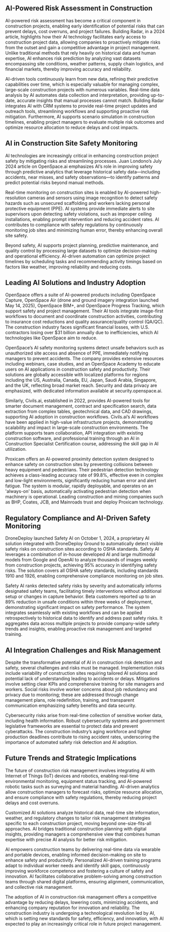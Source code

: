 ## AI-Powered Risk Assessment in Construction
AI-powered risk assessment has become a critical component in construction projects, enabling early identification of potential risks that can prevent delays, cost overruns, and project failures. Building Radar, in a 2024 article, highlights how their AI technology facilitates early access to construction project data, allowing companies to proactively mitigate risks from the outset and gain a competitive advantage in project management. Unlike traditional methods that rely heavily on historical data and human expertise, AI enhances risk prediction by analyzing vast datasets encompassing site conditions, weather patterns, supply chain logistics, and financial markets, thereby improving accuracy and reliability.

AI-driven tools continuously learn from new data, refining their predictive capabilities over time, which is especially valuable for managing complex, large-scale construction projects with numerous variables. Real-time data analysis by AI automates data collection and interpretation, providing up-to-date, accurate insights that manual processes cannot match. Building Radar integrates AI with CRM systems to provide real-time project updates and outreach tools, streamlining workflows and supporting proactive risk mitigation. Furthermore, AI supports scenario simulation in construction timelines, enabling project managers to evaluate multiple risk outcomes and optimize resource allocation to reduce delays and cost impacts.

## AI in Construction Site Safety Monitoring
AI technologies are increasingly critical in enhancing construction project safety by mitigating risks and streamlining processes. Juan Londono’s July 2024 article on OpenSpace.ai emphasizes AI’s role in improving safety through predictive analytics that leverage historical safety data—including accidents, near misses, and safety observations—to identify patterns and predict potential risks beyond manual methods.

Real-time monitoring on construction sites is enabled by AI-powered high-resolution cameras and sensors using image recognition to detect safety hazards such as unsecured scaffolding and workers lacking personal protective equipment (PPE). AI systems provide immediate alerts to site supervisors upon detecting safety violations, such as improper ceiling installations, enabling prompt intervention and reducing accident rates. AI contributes to compliance with safety regulations by continuously monitoring job sites and minimizing human error, thereby enhancing overall site safety.

Beyond safety, AI supports project planning, predictive maintenance, and quality control by processing large datasets to optimize decision-making and operational efficiency. AI-driven automation can optimize project timelines by scheduling tasks and recommending activity timings based on factors like weather, improving reliability and reducing costs.

## Leading AI Solutions and Industry Adoption
OpenSpace offers a suite of AI-powered products including OpenSpace Capture, OpenSpace Air (drone and ground imagery integration launched May 14, 2025), OpenSpace BIM+, and OpenSpace Progress Tracking, which support safety and project management. Their AI tools integrate image-first workflows to document and coordinate construction activities, contributing to insurance cost reductions and quality assurance/quality control (QA/QC). The construction industry faces significant financial losses, with U.S. contractors losing over $31 billion annually due to inefficiencies, which AI technologies like OpenSpace aim to reduce.

OpenSpace’s AI safety monitoring systems detect unsafe behaviors such as unauthorized site access and absence of PPE, immediately notifying managers to prevent accidents. The company provides extensive resources including webinars, case studies, and an OpenSpace Academy to educate users on AI applications in construction safety and productivity. Their solutions are globally accessible with localized platforms for regions including the US, Australia, Canada, EU, Japan, Saudi Arabia, Singapore, and the UK, reflecting broad market reach. Security and data privacy are emphasized, with dedicated information available at security.openspace.ai.

Similarly, Civils.ai, established in 2022, provides AI-powered tools for smarter document management, contract and specification search, data extraction from complex tables, geotechnical data, and CAD drawings, supporting AI adoption in construction workflows. Civils.ai’s AI workflows have been applied in high-value infrastructure projects, demonstrating scalability and impact in large-scale construction environments. The platform supports team collaboration, API integration with existing construction software, and professional training through an AI in Construction Specialist Certification course, addressing the skill gap in AI utilization.

Proxicam offers an AI-powered proximity detection system designed to enhance safety on construction sites by preventing collisions between heavy equipment and pedestrians. Their pedestrian detection technology achieves a class-leading accuracy rate of 99.8%, effective even in complex and low-light environments, significantly reducing human error and alert fatigue. The system is modular, rapidly deployable, and operates on an 'always-on' basis, automatically activating pedestrian detection when machinery is operational. Leading construction and mining companies such as BHP, Coates, JCB, and Mainroads trust and deploy Proxicam technology.

## Regulatory Compliance and AI-Driven Safety Monitoring
DroneDeploy launched Safety AI on October 1, 2024, a proprietary AI solution integrated with DroneDeploy Ground to automatically detect visible safety risks on construction sites according to OSHA standards. Safety AI leverages a combination of in-house developed AI and large multimodal models from Google and OpenAI to analyze thousands of images weekly from construction projects, achieving 95% accuracy in identifying safety risks. The solution covers all OSHA safety standards, including standards 1910 and 1926, enabling comprehensive compliance monitoring on job sites.

Safety AI ranks detected safety risks by severity and automatically informs designated safety teams, facilitating timely interventions without additional setup or changes in capture behavior. Beta customers reported up to an 89% reduction in unsafe conditions within three weeks of deployment, demonstrating significant impact on safety performance. The system integrates seamlessly with existing workflows and can be applied retrospectively to historical data to identify and address past safety risks. It aggregates data across multiple projects to provide company-wide safety trends and insights, enabling proactive risk management and targeted training.

## AI Integration Challenges and Risk Management
Despite the transformative potential of AI in construction risk detection and safety, several challenges and risks must be managed. Implementation risks include variability of construction sites requiring tailored AI solutions and potential lack of understanding leading to accidents or delays. Mitigations involve setting clear KPIs and comprehensive training for site managers and workers. Social risks involve worker concerns about job redundancy and privacy due to monitoring; these are addressed through change management plans, role redefinition, training, and transparent communication emphasizing safety benefits and data security.

Cybersecurity risks arise from real-time collection of sensitive worker data, including health information. Robust cybersecurity systems and government legislative frameworks are essential to protect data and prevent cyberattacks. The construction industry’s aging workforce and tighter production deadlines contribute to rising accident rates, underscoring the importance of automated safety risk detection and AI adoption.

## Future Trends and Strategic Implications
The future of construction risk management involves integrating AI with Internet of Things (IoT) devices and robotics, enabling real-time environmental monitoring, equipment status tracking, and AI-powered robotic tasks such as surveying and material handling. AI-driven analytics allow construction managers to forecast risks, optimize resource allocation, and ensure compliance with safety regulations, thereby reducing project delays and cost overruns.

Customized AI solutions analyze historical data, real-time site information, weather, and regulatory changes to tailor risk management strategies specific to each construction project, moving beyond one-size-fits-all approaches. AI bridges traditional construction planning with digital insights, providing managers a comprehensive view that combines human expertise with precise AI analysis for better risk mitigation.

AI empowers construction teams by delivering real-time data via wearable and portable devices, enabling informed decision-making on site to enhance safety and productivity. Personalized AI-driven training programs adapt to individual worker needs and identify skill gaps, continuously improving workforce competence and fostering a culture of safety and innovation. AI facilitates collaborative problem-solving among construction teams through shared digital platforms, ensuring alignment, communication, and collective risk management.

The adoption of AI in construction risk management offers a competitive advantage by reducing delays, lowering costs, minimizing accidents, and enhancing company reputation for innovation and reliability. The construction industry is undergoing a technological revolution led by AI, which is setting new standards for safety, efficiency, and innovation, with AI expected to play an increasingly critical role in future project management.